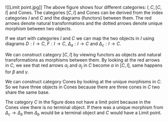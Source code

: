 ![[Limit point.jpg]]
The  above figure shows four different categories: $I,C,[C,I]$ and Cones. The categories $[C,I]$ and Cones can be derived from the index categories $I$ and $C$ and the diagrams (functors) between them. The red arrows denote natural transformations and the dotted arrows denote unique morphism between two objects.

If we start with categories $I$ and $C$ we can map the two objects in $I$ using diagrams $D:I\rightarrow C$, $F:I\rightarrow C$, $\Delta_a: I\rightarrow C$ and $\Delta_c :I\rightarrow C$.

We can construct category $[C,I]$ by viewing functors as objects and natural transformations as morphisms between them. By  looking at the red arrows in $C$, we see that red arrows $\alpha_i$ and $\alpha_j$  in $C$ become $\alpha$ in $[C,I]$, same happens for $\beta$ and $\gamma$.

We can construct category Cones by looking at the unique morphisms in $C$. So we have three objects in Cones because there are three cones in $C$ two share the same base.

The category $C$ in the figure does not have a limit point because in the Cones view there is no terminal object. If there was a unique morphism from $\Delta_c \rightarrow \Delta_b$ then $\Delta_b$ would be a terminal object and $C$ would have a Limit point.